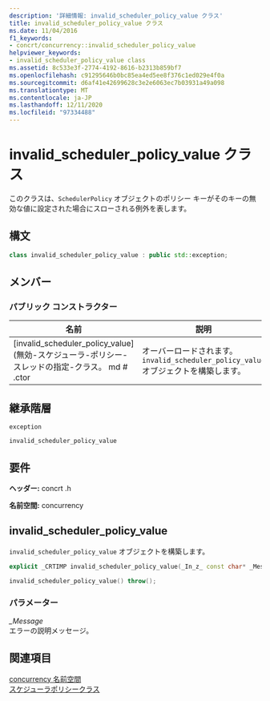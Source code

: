 ```yaml
---
description: '詳細情報: invalid_scheduler_policy_value クラス'
title: invalid_scheduler_policy_value クラス
ms.date: 11/04/2016
f1_keywords:
- concrt/concurrency::invalid_scheduler_policy_value
helpviewer_keywords:
- invalid_scheduler_policy_value class
ms.assetid: 8c533e3f-2774-4192-8616-b2313b859bf7
ms.openlocfilehash: c91295646b0bc85ea4ed5ee8f376c1ed029e4f0a
ms.sourcegitcommit: d6af41e42699628c3e2e6063ec7b03931a49a098
ms.translationtype: MT
ms.contentlocale: ja-JP
ms.lasthandoff: 12/11/2020
ms.locfileid: "97334488"
---
```

# <a name="invalid_scheduler_policy_value-class"></a>invalid_scheduler_policy_value クラス

このクラスは、`SchedulerPolicy` オブジェクトのポリシー キーがそのキーの無効な値に設定された場合にスローされる例外を表します。

## <a name="syntax"></a>構文

```cpp
class invalid_scheduler_policy_value : public std::exception;
```

## <a name="members"></a>メンバー

### <a name="public-constructors"></a>パブリック コンストラクター

|名前|説明|
|----------|-----------------|
|[invalid_scheduler_policy_value](無効-スケジューラ-ポリシー-スレッドの指定-クラス。 md # .ctor|オーバーロードされます。 `invalid_scheduler_policy_value` オブジェクトを構築します。|

## <a name="inheritance-hierarchy"></a>継承階層

`exception`

`invalid_scheduler_policy_value`

## <a name="requirements"></a>要件

**ヘッダー:** concrt .h

**名前空間:** concurrency

## <a name="invalid_scheduler_policy_value"></a><a name="ctor"></a> invalid_scheduler_policy_value

`invalid_scheduler_policy_value` オブジェクトを構築します。

```cpp
explicit _CRTIMP invalid_scheduler_policy_value(_In_z_ const char* _Message) throw();

invalid_scheduler_policy_value() throw();
```

### <a name="parameters"></a>パラメーター

*_Message*<br/>
エラーの説明メッセージ。

## <a name="see-also"></a>関連項目

[concurrency 名前空間](concurrency-namespace.md)<br/>
[スケジューラポリシークラス](schedulerpolicy-class.md)

